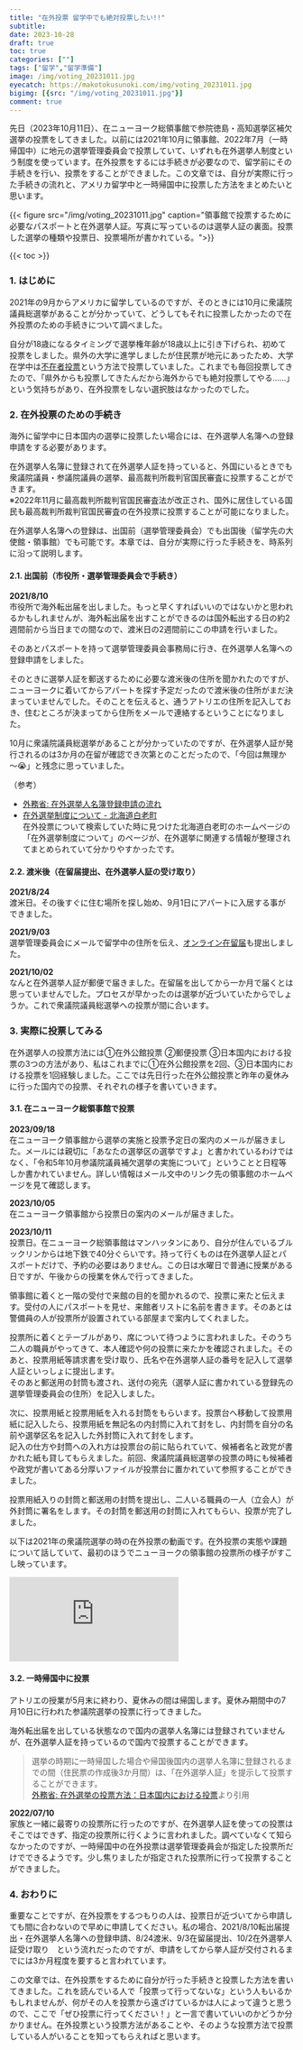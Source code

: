 ```yaml
---
title: "在外投票 留学中でも絶対投票したい!!"
subtitle: 
date: 2023-10-28
draft: true
toc: true
categories: [""]
tags: ["留学","留学準備"]
image: /img/voting_20231011.jpg
eyecatch: https://makotokusunoki.com/img/voting_20231011.jpg
bigimg: [{src: "/img/voting_20231011.jpg"}]
comment: true
---
```


先日（2023年10月11日）、在ニューヨーク総領事館で参院徳島・高知選挙区補欠選挙の投票をしてきました。以前には2021年10月に領事館、2022年7月（一時帰国中）に地元の選挙管理委員会で投票していて、いずれも在外選挙人制度という制度を使っています。在外投票をするには手続きが必要なので、留学前にその手続きを行い、投票をすることができました。この文章では、自分が実際に行った手続きの流れと、アメリカ留学中と一時帰国中に投票した方法をまとめたいと思います。  

{{< figure src="/img/voting_20231011.jpg" caption="領事館で投票するために必要なパスポートと在外選挙人証。写真に写っているのは選挙人証の裏面。投票した選挙の種類や投票日、投票場所が書かれている。">}}

{{< toc >}}

### 1. はじめに
2021年の9月からアメリカに留学しているのですが、そのときには10月に衆議院議員総選挙があることが分かっていて、どうしてもそれに投票したかったので在外投票のための手続きについて調べました。  

自分が18歳になるタイミングで選挙権年齢が18歳以上に引き下げられ、初めて投票をしました。県外の大学に進学しましたが住民票が地元にあったため、大学在学中は[不在者投票](https://www.soumu.go.jp/senkyo/senkyo_s/naruhodo/naruhodo05.html#chapter2)という方法で投票していました。これまでも毎回投票してきたので、「県外からも投票してきたんだから海外からでも絶対投票してやる……」という気持ちがあり、在外投票をしない選択肢はなかったのでした。

### 2. 在外投票のための手続き
海外に留学中に日本国内の選挙に投票したい場合には、在外選挙人名簿への登録申請をする必要があります。  

在外選挙人名簿に登録されて在外選挙人証を持っていると、外国にいるときでも衆議院議員・参議院議員の選挙、最高裁判所裁判官国民審査に投票することができます。    
※2022年11月に最高裁判所裁判官国民審査法が改正され、国外に居住している国民も最高裁判所裁判官国民審査の在外投票に投票することが可能になりました。 

在外選挙人名簿への登録は、出国前（選挙管理委員会）でも出国後（留学先の大使館・領事館）でも可能です。本章では、自分が実際に行った手続きを、時系列に沿って説明します。

#### 2.1. 出国前（市役所・選挙管理委員会で手続き）
**2021/8/10**  
市役所で海外転出届を出しました。もっと早くすればいいのではないかと思われるかもしれませんが、海外転出届を出すことができるのは国外転出する日の約2週間前から当日までの間なので、渡米日の2週間前にこの申請を行いました。

そのあとパスポートを持って選挙管理委員会事務局に行き、在外選挙人名簿への登録申請をしました。

そのときに選挙人証を郵送するために必要な渡米後の住所を聞かれたのですが、ニューヨークに着いてからアパートを探す予定だったので渡米後の住所がまだ決まっていませんでした。そのことを伝えると、通うアトリエの住所を記入しておき、住むところが決まってから住所をメールで連絡するということになりました。   

10月に衆議院議員総選挙があることが分かっていたのですが、在外選挙人証が発行されるのは3か月の在留が確認でき次第とのことだったので、「今回は無理か～😭」と残念に思っていました。

（参考）  
- [外務省: 在外選挙人名簿登録申請の流れ](https://www.mofa.go.jp/mofaj/toko/senkyo/flow.html#:~:text=%E5%9C%A8%E5%A4%96%E9%81%B8%E6%8C%99%E4%BA%BA%E3%81%AE%E6%96%B9,%E5%8C%BA%E7%94%BA%E6%9D%91%E3%81%AE%E9%81%B8%E6%8C%99%E7%AE%A1%E7%90%86)  
- [在外選挙制度について - 北海道白老町](https://www.town.shiraoi.hokkaido.jp/docs/4640.html)  
在外投票について検索していた時に見つけた北海道白老町のホームページの「在外選挙制度について」のページが、在外選挙に関連する情報が整理されてまとめられていて分かりやすかったです。
#### 2.2. 渡米後（在留届提出、在外選挙人証の受け取り）
**2021/8/24**  
渡米日。その後すぐに住む場所を探し始め、9月1日にアパートに入居する事ができました。  

**2021/9/03**  
選挙管理委員会にメールで留学中の住所を伝え、[オンライン在留届](https://www.ezairyu.mofa.go.jp/RRnet/index.html)も提出しました。  

**2021/10/02**  
なんと在外選挙人証が郵便で届きました。在留届を出してから一か月で届くとは思っていませんでした。プロセスが早かったのは選挙が近づいていたからでしょうか。これで衆議院議員総選挙への投票が間に合います。

### 3. 実際に投票してみる
在外選挙人の投票方法には①在外公館投票 ②郵便投票 ③日本国内における投票の3つの方法があり、私はこれまでに①在外公館投票を2回、③日本国内における投票を1回経験しました。ここでは先日行った在外公館投票と昨年の夏休みに行った国内での投票、それぞれの様子を書いていきます。
#### 3.1. 在ニューヨーク総領事館で投票
**2023/09/18**  
在ニューヨーク領事館から選挙の実施と投票予定日の案内のメールが届きました。メールには親切に「あなたの選挙区の選挙ですよ」と書かれているわけではなく、「令和5年10月参議院議員補欠選挙の実施について」ということと日程等しか書かれていません。詳しい情報はメール文中のリンク先の領事館のホームページを見て確認します。  

**2023/10/05**  
在ニューヨーク領事館から投票日の案内のメールが届きました。  

**2023/10/11**  
投票日。在ニューヨーク総領事館はマンハッタンにあり、自分が住んでいるブルックリンからは地下鉄で40分ぐらいです。持って行くものは在外選挙人証とパスポートだけで、予約の必要はありません。この日は水曜日で普通に授業がある日ですが、午後からの授業を休んで行ってきました。  

領事館に着くと一階の受付で来館の目的を聞かれるので、投票に来たと伝えます。受付の人にパスポートを見せ、来館者リストに名前を書きます。そのあとは警備員の人が投票所が設置されている部屋まで案内してくれました。  

投票所に着くとテーブルがあり、席について待つように言われました。そのうち二人の職員がやってきて、本人確認や何の投票に来たかを確認されました。そのあと、投票用紙等請求書を受け取り、氏名や在外選挙人証の番号を記入して選挙人証といっしょに提出します。  
そのあと郵送用の封筒も渡され、送付の宛先（選挙人証に書かれている登録先の選挙管理委員会の住所）を記入しました。  

次に、投票用紙と投票用紙を入れる封筒をもらいます。投票台へ移動して投票用紙に記入したら、投票用紙を無記名の内封筒に入れて封をし、内封筒を自分の名前や選挙区名を記入した外封筒に入れて封をします。  
記入の仕方や封筒への入れ方は投票台の前に貼られていて、候補者名と政党が書かれた紙も貸してもらえました。前回、衆議院議員総選挙の投票の時にも候補者や政党が書いてある分厚いファイルが投票台に置かれていて参照することができました。  

投票用紙入りの封筒と郵送用の封筒を提出し、二人いる職員の一人（立会人）が外封筒に署名をします。その封筒を郵送用の封筒に入れてもらい、投票が完了しました。  


以下は2021年の衆議院選挙の時の在外投票の動画です。在外投票の実態や課題について話していて、最初のほうでニューヨークの領事館の投票所の様子がすこし映っています。
<iframe src="https://www.youtube.com/embed/_eqwr_g6ksc" title="YouTube video player" frameborder="0" allow="accelerometer; autoplay; clipboard-write; encrypted-media; gyroscope; picture-in-picture; web-share" allowfullscreen></iframe>

#### 3.2. 一時帰国中に投票

アトリエの授業が5月末に終わり、夏休みの間は帰国します。夏休み期間中の7月10日に行われた参議院選挙の投票に行ってきました。

海外転出届を出している状態なので国内の選挙人名簿には登録されていませんが、在外選挙人証を持っているので国内で投票することができます。

> 選挙の時期に一時帰国した場合や帰国後国内の選挙人名簿に登録されるまでの間（住民票の作成後3か月間）は、「在外選挙人証」を提示して投票することができます。  
>[外務省: 在外選挙の投票方法：日本国内における投票](https://www.mofa.go.jp/mofaj/toko/senkyo/vote3.html)より引用

**2022/07/10**  
家族と一緒に最寄りの投票所に行ったのですが、在外選挙人証を使っての投票はそこではできず、指定の投票所に行くように言われました。調べていなくて知らなかったのですが、一時帰国中の在外投票は選挙管理委員会が指定した投票所だけでできるようです。少し焦りましたが指定された投票所に行って投票することができました。
### 4. おわりに
重要なことですが、在外投票をするつもりの人は、投票日が近づいてから申請しても間に合わないので早めに申請してください。私の場合、2021/8/10転出届提出・在外選挙人名簿への登録申請、8/24渡米、9/3在留届提出、10/2在外選挙人証受け取り　という流れだったのですが、申請をしてから挙人証が交付されるまでには3か月程度を要すると言われています。  

この文章では、在外投票をするために自分が行った手続きと投票した方法を書いてきました。これを読んでいる人で「投票って行ってないな」という人もいるかもしれませんが、何がその人を投票から遠ざけているかは人によって違うと思うので、ここで「ぜひ投票に行ってください！」と一言で書いていいのかどうか分かりません。在外投票という投票方法があることや、そのような投票方法で投票している人がいることを知ってもらえればと思います。